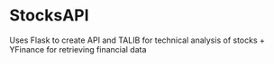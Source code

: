 # StocksAPI
Uses Flask to create API and TALIB for technical analysis of stocks + YFinance for retrieving financial data
